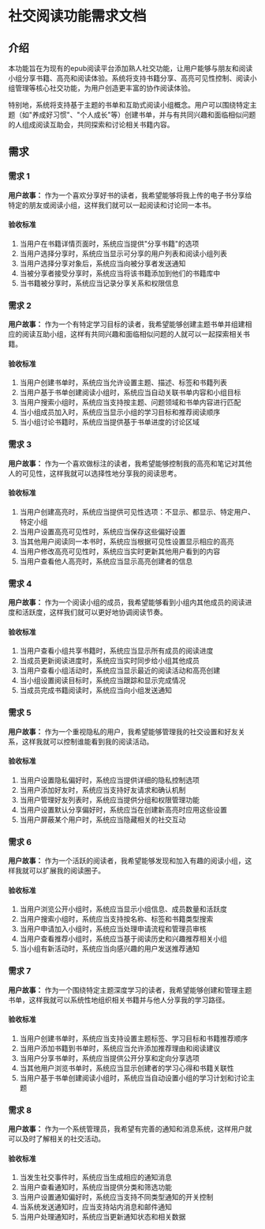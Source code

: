 # 社交阅读功能需求文档

## 介绍

本功能旨在为现有的epub阅读平台添加熟人社交功能，让用户能够与朋友和阅读小组分享书籍、高亮和阅读体验。系统将支持书籍分享、高亮可见性控制、阅读小组管理等核心社交功能，为用户创造更丰富的协作阅读体验。

特别地，系统将支持基于主题的书单和互助式阅读小组概念。用户可以围绕特定主题（如"养成好习惯"、"个人成长"等）创建书单，并与有共同兴趣和面临相似问题的人组成阅读互助会，共同探索和讨论相关书籍内容。

## 需求

### 需求 1

**用户故事：** 作为一个喜欢分享好书的读者，我希望能够将我上传的电子书分享给特定的朋友或阅读小组，这样我们就可以一起阅读和讨论同一本书。

#### 验收标准

1. 当用户在书籍详情页面时，系统应当提供"分享书籍"的选项
2. 当用户选择分享时，系统应当显示可分享的用户列表和阅读小组列表
3. 当用户选择分享对象后，系统应当向被分享者发送通知
4. 当被分享者接受分享时，系统应当将该书籍添加到他们的书籍库中
5. 当书籍被分享时，系统应当记录分享关系和权限信息

### 需求 2

**用户故事：** 作为一个有特定学习目标的读者，我希望能够创建主题书单并组建相应的阅读互助小组，这样有共同兴趣和面临相似问题的人就可以一起探索相关书籍。

#### 验收标准

1. 当用户创建书单时，系统应当允许设置主题、描述、标签和书籍列表
2. 当用户基于书单创建阅读小组时，系统应当自动关联书单内容和小组目标
3. 当用户搜索小组时，系统应当支持按主题、问题领域和书单内容进行匹配
4. 当小组成员加入时，系统应当显示小组的学习目标和推荐阅读顺序
5. 当小组讨论书籍时，系统应当提供基于书单进度的讨论区域

### 需求 3

**用户故事：** 作为一个喜欢做标注的读者，我希望能够控制我的高亮和笔记对其他人的可见性，这样我就可以选择性地分享我的阅读思考。

#### 验收标准

1. 当用户创建高亮时，系统应当提供可见性选项：不显示、都显示、特定用户、特定小组
2. 当用户设置高亮可见性时，系统应当保存这些偏好设置
3. 当其他用户阅读同一本书时，系统应当根据可见性设置显示相应的高亮
4. 当用户修改高亮可见性时，系统应当实时更新其他用户看到的内容
5. 当用户查看他人高亮时，系统应当显示高亮创建者的信息

### 需求 4

**用户故事：** 作为一个阅读小组的成员，我希望能够看到小组内其他成员的阅读进度和活跃度，这样我们就可以更好地协调阅读节奏。

#### 验收标准

1. 当用户查看小组共享书籍时，系统应当显示所有成员的阅读进度
2. 当成员更新阅读进度时，系统应当实时同步给小组其他成员
3. 当用户查看小组活动时，系统应当显示最近的阅读活动和高亮创建
4. 当小组设置阅读目标时，系统应当跟踪和显示完成情况
5. 当成员完成书籍阅读时，系统应当向小组发送通知

### 需求 5

**用户故事：** 作为一个重视隐私的用户，我希望能够管理我的社交设置和好友关系，这样我就可以控制谁能看到我的阅读活动。

#### 验收标准

1. 当用户设置隐私偏好时，系统应当提供详细的隐私控制选项
2. 当用户添加好友时，系统应当支持好友请求和确认机制
3. 当用户管理好友列表时，系统应当提供分组和权限管理功能
4. 当用户设置默认分享偏好时，系统应当在创建新高亮时应用这些设置
5. 当用户屏蔽某个用户时，系统应当隐藏相关的社交互动

### 需求 6

**用户故事：** 作为一个活跃的阅读者，我希望能够发现和加入有趣的阅读小组，这样我就可以扩展我的阅读圈子。

#### 验收标准

1. 当用户浏览公开小组时，系统应当显示小组信息、成员数量和活跃度
2. 当用户搜索小组时，系统应当支持按名称、标签和书籍类型搜索
3. 当用户申请加入小组时，系统应当处理申请流程和管理员审核
4. 当用户查看推荐小组时，系统应当基于阅读历史和兴趣推荐相关小组
5. 当小组有新活动时，系统应当向感兴趣的用户发送推荐通知

### 需求 7

**用户故事：** 作为一个围绕特定主题深度学习的读者，我希望能够创建和管理主题书单，这样我就可以系统性地组织相关书籍并与他人分享我的学习路径。

#### 验收标准

1. 当用户创建书单时，系统应当支持设置主题标签、学习目标和书籍推荐顺序
2. 当用户添加书籍到书单时，系统应当允许添加推荐理由和阅读建议
3. 当用户分享书单时，系统应当提供公开分享和定向分享选项
4. 当其他用户浏览书单时，系统应当显示创建者的学习心得和书籍关联性
5. 当用户基于书单创建阅读小组时，系统应当自动设置小组的学习计划和讨论主题

### 需求 8

**用户故事：** 作为一个系统管理员，我希望有完善的通知和消息系统，这样用户就可以及时了解相关的社交活动。

#### 验收标准

1. 当发生社交事件时，系统应当生成相应的通知消息
2. 当用户查看通知时，系统应当提供分类和筛选功能
3. 当用户设置通知偏好时，系统应当支持不同类型通知的开关控制
4. 当系统发送通知时，应当支持站内消息和邮件通知
5. 当用户处理通知时，系统应当更新通知状态和相关数据